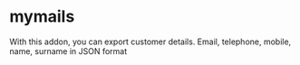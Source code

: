 # mymails
 With this addon, you can export customer details. Email, telephone, mobile, name, surname in JSON format
